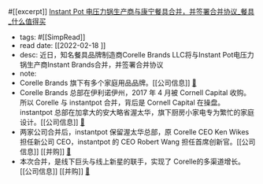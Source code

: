 #[[excerpt]] [Instant Pot 电压力锅生产商与康宁餐具合并，并签署合并协议_餐具_什么值得买](https://post.smzdm.com/p/ax08lgvd/) 
- tags: #[[SimpRead]] 
- read date: [[2022-02-18  ]]
- desc: 近日，知名餐具品牌制造商Corelle Brands LLC将与Instant Pot电压力锅生产商Instant Brands合并，并签署合并协议
- note: 
- Corelle Brands 旗下有多个家庭用品品牌。[[公司信息]]   [📌](<http://localhost:7026/reading/16?title=Instant Pot 电压力锅生产商与康宁餐具合并，并签署合并协议_餐具_什么值得买#id=1645175978948>)
- Corelle Brands 总部在伊利诺伊州，2017 年 4 月被 Cornell Capital 收购。所以 Corelle 与 instantpot 合并，背后是 Cornell Capital 在操盘。instantpot 总部在加拿大的安大略省渥太华，旗下厨房小家电专为繁忙的家庭设计。[[公司信息]]   [📌](<http://localhost:7026/reading/16?title=Instant Pot 电压力锅生产商与康宁餐具合并，并签署合并协议_餐具_什么值得买#id=1645176093910>)
- 两家公司合并后，instantpot 保留渥太华总部，原 Corelle CEO Ken Wikes 担任新公司 CEO，instantpot 的 CEO Robert Wang 担任首席创新官。[[公司信息]]  [[并购]]   [📌](<http://localhost:7026/reading/16?title=Instant Pot 电压力锅生产商与康宁餐具合并，并签署合并协议_餐具_什么值得买#id=1645176352835>)
- 本次合并，是线下巨头与线上新星的联手，实现了 Corelle的多渠道增长。[[公司信息]]  [[并购]]   [📌](<http://localhost:7026/reading/16?title=Instant Pot 电压力锅生产商与康宁餐具合并，并签署合并协议_餐具_什么值得买#id=1645176513763>)
